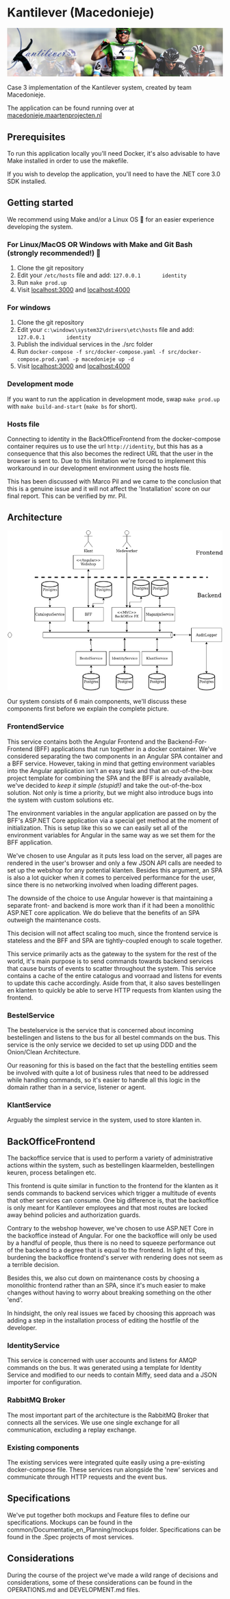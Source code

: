 # Kantilever (Macedonieje)

![Banner](common/assets/banner.png)

Case 3 implementation of the Kantilever system, created by team Macedonieje.

The application can be found running over at [macedonieje.maartenprojecten.nl](http://macedonieje.maartenprojecten.nl)

## Prerequisites

To run this application locally you'll need Docker, it's also advisable
to have Make installed in order to use the makefile.

If you wish to develop the application, you'll need to have
the .NET core 3.0 SDK installed.

## Getting started

We recommend using Make and/or a Linux OS 🐧 for an easier experience developing the system.

### For Linux/MacOS OR Windows with Make and Git Bash (strongly recommended!) 🐧
1. Clone the git repository
1. Edit your `/etc/hosts` file and add: `127.0.0.1       identity`
1. Run `make prod.up`
1. Visit [localhost:3000](http://localhost:3000) and [localhost:4000](http://localhost:4000)

### For windows
1. Clone the git repository
1. Edit your `c:\windows\system32\drivers\etc\hosts` file and add: `127.0.0.1       identity`
1. Publish the individual services in the ./src folder
1. Run `docker-compose -f src/docker-compose.yaml -f src/docker-compose.prod.yaml -p macedonieje up -d`
1. Visit [localhost:3000](http://localhost:3000) and [localhost:4000](http://localhost:4000)


### Development mode

If you want to run the application in development mode, swap `make prod.up` with `make build-and-start` (`make bs` for short).

### Hosts file

Connecting to identity in the BackOfficeFrontend from the docker-compose container requires us to use the url `http://identity`, but
this has as a consequence that this also becomes the redirect URL that the user in the browser is sent to. Due to this limitation
we're forced to implement this workaround in our development environment using the hosts file.

This has been discussed with Marco Pil and we came to the conclusion that this is a genuine issue and it will
not affect the 'Installation' score on our final report. This can be verified by mr. Pil.

## Architecture

![Architecture](common/assets/architectuur.png)

Our system consists of 6 main components, we'll discuss
these components first before we explain the complete picture.

### FrontendService

This service contains both the Angular Frontend and the Backend-For-Frontend (BFF) applications that
run together in a docker container. We've considered separating the two components in an Angular SPA container and
a BFF service. However, taking in mind that getting environment variables into the Angular application isn't an easy task
and that an out-of-the-box project template for combining the SPA and the BFF is already available, we've decided to
_keep it simple (stupid!)_ and take the out-of-the-box solution. Not only is time a priority, but we might also introduce
bugs into the system with custom solutions etc.

The environment variables in the angular application are passed on by the BFF's ASP.NET Core application via a special get method at the moment of initialization. This is setup like this so we can easily set all of the environment variables for Angular in the same way as we set them for the BFF application.

We've chosen to use Angular as it puts less load on the server, all pages are rendered
in the user's browser and only a few JSON API calls are needed to set up the webshop for
any potential klanten. Besides this argument, an SPA is also a lot quicker when it comes
to perceived performance for the user, since there is no networking involved when loading different pages. 

The downside of the choice to use Angular however is that maintaining a separate front- and backend is more work than if it had been a monolithic ASP.NET core application. We do believe that the benefits of an SPA outweigh the maintenance costs.

This decision will not affect scaling too much, since the frontend service is stateless and the BFF and SPA are tightly-coupled
enough to scale together.

This service primarily acts as the gateway to the system for the rest of the world, it's main purpose is to send commands
towards backend services that cause bursts of events to scatter throughout the system. This service contains a cache of the
entire catalogus and voorraad and listens for events to update this cache accordingly. Aside from that, it also saves
bestellingen en klanten to quickly be able to serve HTTP requests from klanten using the frontend.

### BestelService

The bestelservice is the service that is concerned about incoming bestellingen and listens to the bus for all bestel
commands on the bus. This service is the only service we decided to set up using DDD and the Onion/Clean Architecture.

Our reasoning for this is based on the fact that the bestelling entities seem be involved with quite a lot of
business rules that need to be addressed while handling commands, so it's easier to handle all this logic in the
domain rather than in a service, listener or agent.

### KlantService

Arguably the simplest service in the system, used to store klanten in.

## BackOfficeFrontend

The backoffice service that is used to perform a variety of administrative actions
within the system, such as bestellingen klaarmelden, bestellingen keuren, process betalingen
etc.

This frontend is quite similar in function to the frontend for the klanten as it sends commands to backend services which trigger a multitude of events that other services can consume.
One big difference is, that the backoffice is only meant for Kantilever employees and that most routes are locked away behind policies and authorization guards.

Contrary to the webshop however, we've chosen to use ASP.NET Core in the backoffice instead of Angular. For one the backoffice will only be used by a handful of people, thus there is no need to squeeze performance out of the backend to a degree that is equal to the frontend. In light of this, burdening the backoffice frontend's server with rendering does not seem as a terrible decision.

Besides this, we also cut down on maintenance costs by choosing a monolithic frontend rather than an SPA, since it's much easier to make changes without having to worry about breaking something on the other 'end'.

In hindsight, the only real issues we faced by choosing this approach was adding a step in the installation process of editing the hostfile of the developer. 

### IdentityService

This service is concerned with user accounts and listens for AMQP commands on the bus. It was generated using a template
for Identity Service and modified to our needs to contain Miffy, seed data and a JSON importer for configuration.

### RabbitMQ Broker

The most important part of the architecture is the RabbitMQ Broker that connects
all the services. We use one single exchange for all communication, excluding a replay exchange.

### Existing components

The existing services were integrated quite easily using a pre-existing docker-compose file. These services run alongside
the 'new' services and communicate through HTTP requests and the event bus.

## Specifications

We've put together both mockups and Feature files to define our specifications. Mockups can be found in the common/Documentatie_en_Planning/mockups folder.
Specifications can be found in the .Spec projects of most services.

## Considerations

During the course of the project we've made a wild range of decisions and considerations, some of these
considerations can be found in the OPERATIONS.md and DEVELOPMENT.md files.
